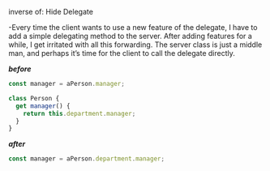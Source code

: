 inverse of: Hide Delegate

-Every time the client wants to use a new feature of the delegate,
I have to add a simple delegating method to the server.
After adding features for a while, I get irritated with all this forwarding.
The server class is just a middle man, and perhaps it’s time for the client to call the delegate directly.

**_before_**

```javascript
const manager = aPerson.manager;

class Person {
  get manager() {
    return this.department.manager;
  }
}
```

**_after_**

```javascript
const manager = aPerson.department.manager;
```
